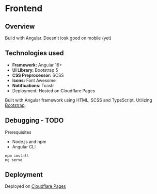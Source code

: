 # Frontend

## Overview
Build with Angular. Doesn't look good on mobile (yet)

## Technologies used
- **Framework:** Angular 16+
- **UI Library:** Bootstrap 5
- **CSS Preprocessor:** SCSS
- **Icons:** Font Awesome
- **Notifications**: Toastr
- Deployment: Hosted on Cloudflare Pages

Built with Angular framework using HTML, SCSS and TypeScript. Utilizing [Bootstrap](https://getbootstrap.com/).

## Debugging - TODO
Prerequisites
- Node.js and npm
- Angular CLI

```
npm install
ng serve
```

## Deployment
Deployed on [Cloudflare Pages](https://pages.cloudflare.com/)